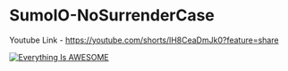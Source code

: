 # SumoIO-NoSurrenderCase

Youtube Link - https://youtube.com/shorts/lH8CeaDmJk0?feature=share

[![Everything Is AWESOME](https://imgur.com/a/2668KvQ)](https://youtube.com/shorts/lH8CeaDmJk0?feature=share "Everything Is AWESOME")
